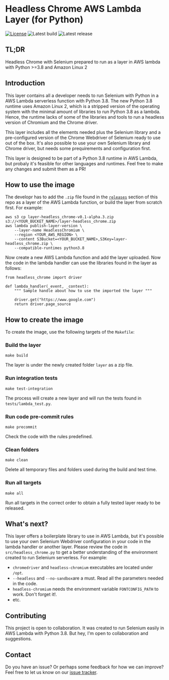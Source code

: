# Headless Chrome AWS Lambda Layer (for Python)
[![License](https://img.shields.io/badge/License-Apache%202.0-blue.svg)](https://opensource.org/licenses/Apache-2.0)
![Latest build](https://github.com/diegoparrilla/headless-chrome-aws-lambda-layer/actions/workflows/build.yml/badge.svg)
![Latest release](https://github.com/diegoparrilla/headless-chrome-aws-lambda-layer/actions/workflows/publish.yml/badge.svg?)

## TL;DR
Headless Chrome with Selenium prepared to run as a layer in AWS lambda with Python >=3.8 and Amazon Linux 2

## Introduction

This layer contains all a developer needs to run Selenium with Python in a AWS Lambda serverless function with Python 3.8. The new Python 3.8 runtime uses Amazon Linux 2, which is a stripped
 version of the operating system with the minimal amount of libraries to run Python 3.8 as a lambda. Hence, the runtime lacks of some of the libraries and tools to run a headless version of Chromium and the Chrome driver.

This layer includes all the elements needed plus the Selenium library and a pre-configured version of the Chrome Webdriver of Selenium ready to use out of the box. It's also possible to use your own Selenium library and Chrome driver, but needs some prequirements and configuration first.

This layer is designed to be part of a Python 3.8 runtime in AWS Lambda, but probaly it's feasible for other languages and runtimes. Feel free to make any changes and submit them as a PR!

## How to use the image

The developr has to add the `.zip` file found in the [`releases`](https://github.com/diegoparrilla/headless-chrome-aws-lambda-layer/releases) section of this repo as a layer of the AWS Lambda function, or build the layer from scratch first. For example:

```
aws s3 cp layer-headless_chrome-v0.1-alpha.3.zip s3://<YOUR_BUCKET_NAME>/layer-headless_chrome.zip
aws lambda publish-layer-version \
    --layer-name HeadlessChromium \
    --region <YOUR_AWS_REGION> \
    --content S3Bucket=<YOUR_BUCKET_NAME>,S3Key=layer-headless_chrome.zip \
    --compatible-runtimes python3.8
```

Now create a new AWS Lambda function and add the layer uploaded. Now the code in the lambda handler can use the libraries found in the layer as follows:
```
from headless_chrome import driver

def lambda_handler(_event, _context):
    """ Sample handle about how to use the imported the layer """

    driver.get("https://www.google.com")
    return driver.page_source
```

## How to create the image

To create the image, use the following targets of the `Makefile`:

### Build the layer

```
make build
```

The layer is under the newly created folder `layer` as a zip file.

### Run integration tests

```
make test-integration
```

The process will create a new layer and will run the tests found in `tests/lambda_test.py`.

### Run code pre-commit rules

```
make precommit
```

Check the code with the rules predefined.

### Clean folders

```
make clean
```

Delete all temporary files and folders used during the build and test time.

### Run all targets

```
make all
```

Run all targets in the correct order to obtain a fully tested layer ready to be released.


## What's next?

This layer offers a boilerplate library to use in AWS Lambda, but it's possible to use your own Selenium Webdriver configuration in your code in the lambda handler or another layer. Please review the code in `src/headless_chrome.py` to get a better understanding of the environment created to run Selenium serverless. For example:

- `chromedriver` and `headless-chromium` executables are located under `/opt`.
- `--headless` and `--no-sandbox`are a must. Read all the parameters needed in the code.
- `headless-chromium` needs the environment variable `FONTCONFIG_PATH` to work. Don't forget it!.
- etc.

## Contributing

This project is open to collaboration. It was created to run Selenium easily in AWS Lambda with Python 3.8. But hey, I'm open to collaboration and suggestions.


## Contact

Do you have an issue? Or perhaps some feedback for how we can improve? Feel free to let us know on
our [issue tracker](https://github.com/diegoparrilla/headless-chrome-aws-lambda-layer).
